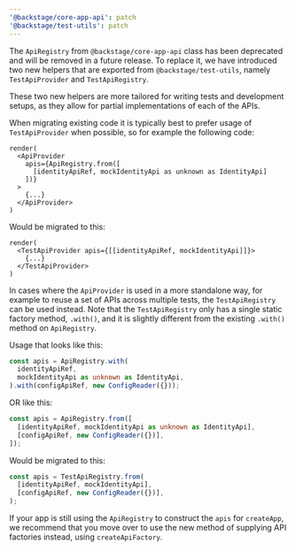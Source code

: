 ```yaml
---
'@backstage/core-app-api': patch
'@backstage/test-utils': patch
---
```


The `ApiRegistry` from `@backstage/core-app-api` class has been deprecated and will be removed in a future release. To replace it, we have introduced two new helpers that are exported from `@backstage/test-utils`, namely `TestApiProvider` and `TestApiRegistry`.

These two new helpers are more tailored for writing tests and development setups, as they allow for partial implementations of each of the APIs.

When migrating existing code it is typically best to prefer usage of `TestApiProvider` when possible, so for example the following code:

```tsx
render(
  <ApiProvider
    apis={ApiRegistry.from([
      [identityApiRef, mockIdentityApi as unknown as IdentityApi]
    ])}
  >
    {...}
  </ApiProvider>
)
```

Would be migrated to this:

```tsx
render(
  <TestApiProvider apis={[[identityApiRef, mockIdentityApi]]}>
    {...}
  </TestApiProvider>
)
```

In cases where the `ApiProvider` is used in a more standalone way, for example to reuse a set of APIs across multiple tests, the `TestApiRegistry` can be used instead. Note that the `TestApiRegistry` only has a single static factory method, `.with()`, and it is slightly different from the existing `.with()` method on `ApiRegistry`.

Usage that looks like this:

```ts
const apis = ApiRegistry.with(
  identityApiRef,
  mockIdentityApi as unknown as IdentityApi,
).with(configApiRef, new ConfigReader({}));
```

OR like this:

```ts
const apis = ApiRegistry.from([
  [identityApiRef, mockIdentityApi as unknown as IdentityApi],
  [configApiRef, new ConfigReader({})],
]);
```

Would be migrated to this:

```ts
const apis = TestApiRegistry.from(
  [identityApiRef, mockIdentityApi],
  [configApiRef, new ConfigReader({})],
);
```

If your app is still using the `ApiRegistry` to construct the `apis` for `createApp`, we recommend that you move over to use the new method of supplying API factories instead, using `createApiFactory`.
